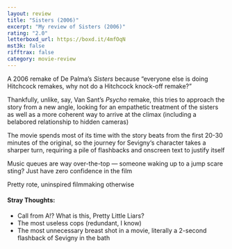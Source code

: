 ```yaml
---
layout: review
title: "Sisters (2006)"
excerpt: "My review of Sisters (2006)"
rating: "2.0"
letterboxd_url: https://boxd.it/4mfOqN
mst3k: false
rifftrax: false
category: movie-review
---
```


A 2006 remake of De Palma’s <i>Sisters</i> because “everyone else is doing Hitchcock remakes, why not do a Hitchcock knock-off remake?”

Thankfully, unlike, say, Van Sant’s <i>Psycho</i> remake, this tries to approach the story from a new angle, looking for an empathetic treatment of the sisters as well as a more coherent way to arrive at the climax (including a belabored relationship to hidden cameras)

The movie spends most of its time with the story beats from the first 20-30 minutes of the original, so the journey for Sevigny‘s character takes a sharper turn, requiring a pile of flashbacks and onscreen text to justify itself

Music queues are way over-the-top — someone waking up to a jump scare sting? Just have zero confidence in the film

Pretty rote, uninspired filmmaking otherwise

#### Stray Thoughts:</b>

- Call from A!? What is this, Pretty Little Liars?
- The most useless cops (redundant, I know)
- The most unnecessary breast shot in a movie, literally a 2-second flashback of Sevigny in the bath
